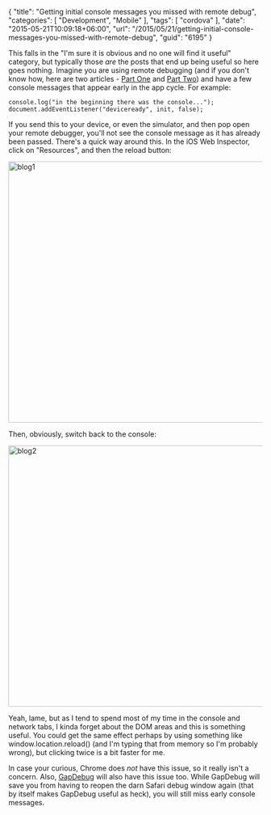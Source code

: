 {
	"title": "Getting initial console messages you missed with remote debug",
	"categories": [
		"Development",
		"Mobile"
	],
	"tags": [
		"cordova"
	],
	"date": "2015-05-21T10:09:18+06:00",
	"url": "/2015/05/21/getting-initial-console-messages-you-missed-with-remote-debug",
	"guid": "6195"
}

This falls in the "I'm sure it is obvious and no one will find it useful" category, but typically those <i>are</i> the posts that end up being useful so here goes nothing. Imagine you are using remote debugging (and if you don't know how, here are two articles - <a href="http://css.dzone.com/articles/overview-mobile-debugging">Part One</a> and <a href="http://css.dzone.com/articles/overview-mobile-debugging-2?mz=27249-mobile">Part Two</a>) and have a few console messages that appear early in the app cycle. For example:

<!--more-->

<pre><code class="language-javascript">console.log("in the beginning there was the console...");
document.addEventListener("deviceready", init, false);</code></pre>

If you send this to your device, or even the simulator, and then pop open your remote debugger, you'll not see the console message as it has already been passed. There's a quick way around this. In the iOS Web Inspector, click on "Resources", and then the reload button:

<a href="http://www.raymondcamden.com/wp-content/uploads/2015/05/blog1.png"><img src="https://static.raymondcamden.com/images/wp-content/uploads/2015/05/blog1.png" alt="blog1" width="800" height="517" class="aligncenter size-full wp-image-6196" /></a>

Then, obviously, switch back to the console:

<a href="http://www.raymondcamden.com/wp-content/uploads/2015/05/blog2.png"><img src="https://static.raymondcamden.com/images/wp-content/uploads/2015/05/blog2.png" alt="blog2" width="800" height="517" class="aligncenter size-full wp-image-6197" /></a>

Yeah, lame, but as I tend to spend most of my time in the console and network tabs, I kinda forget about the DOM areas and this is something useful. You could get the same effect perhaps by using something like window.location.reload() (and I'm typing that from memory so I'm probably wrong), but clicking twice is a bit faster for me.

In case your curious, Chrome does <i>not</i> have this issue, so it really isn't a concern. Also, <a href="https://www.genuitec.com/products/gapdebug/">GapDebug</a> will also have this issue too. While GapDebug will save you from having to reopen the darn Safari debug window again (that by itself makes GapDebug useful as heck), you will still miss early console messages.
